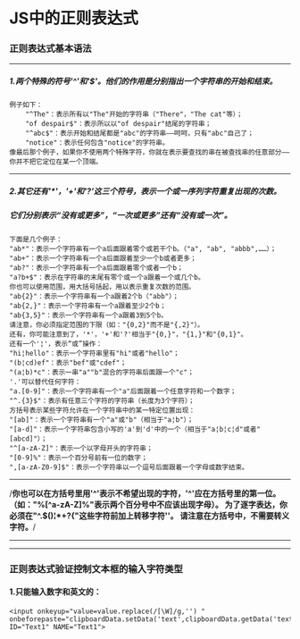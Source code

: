 # JS中的正则表达式

### 正则表达式基本语法

***

##### 1.两个特殊的符号'^'和'$'。他们的作用是分别指出一个字符串的开始和结束。

```
例子如下：
    "^The"：表示所有以"The"开始的字符串（"There"，"The cat"等）；
    "of despair$"：表示所以以"of despair"结尾的字符串；
    "^abc$"：表示开始和结尾都是"abc"的字符串——呵呵，只有"abc"自己了；
    "notice"：表示任何包含"notice"的字符串。
像最后那个例子，如果你不使用两个特殊字符，你就在表示要查找的串在被查找串的任意部分——你并不把它定位在某一个顶端。
```

***

##### 2.其它还有'*'，'+'和'?'这三个符号，表示一个或一序列字符重复出现的次数。

##### 	它们分别表示“没有或更多”，“一次或更多”还有“没有或一次”。

```
下面是几个例子：
"ab*"：表示一个字符串有一个a后面跟着零个或若干个b。（"a", "ab", "abbb",……）；
"ab+"：表示一个字符串有一个a后面跟着至少一个b或者更多；
"ab?"：表示一个字符串有一个a后面跟着零个或者一个b；
"a?b+$"：表示在字符串的末尾有零个或一个a跟着一个或几个b。
你也可以使用范围，用大括号括起，用以表示重复次数的范围。
"ab{2}"：表示一个字符串有一个a跟着2个b（"abb"）；
"ab{2,}"：表示一个字符串有一个a跟着至少2个b；
"ab{3,5}"：表示一个字符串有一个a跟着3到5个b。
请注意，你必须指定范围的下限（如："{0,2}"而不是"{,2}"）。
还有，你可能注意到了，'*'，'+'和'?'相当于"{0,}"，"{1,}"和"{0,1}"。
还有一个'¦'，表示“或”操作：
"hi¦hello"：表示一个字符串里有"hi"或者"hello"；
"(b¦cd)ef"：表示"bef"或"cdef"；
"(a¦b)*c"：表示一串"a""b"混合的字符串后面跟一个"c"；
'.'可以替代任何字符：
"a.[0-9]"：表示一个字符串有一个"a"后面跟着一个任意字符和一个数字；
"^.{3}$"：表示有任意三个字符的字符串（长度为3个字符）；
方括号表示某些字符允许在一个字符串中的某一特定位置出现：
"[ab]"：表示一个字符串有一个"a"或"b"（相当于"a¦b"）；
"[a-d]"：表示一个字符串包含小写的'a'到'd'中的一个（相当于"a¦b¦c¦d"或者"[abcd]"）；
"^[a-zA-Z]"：表示一个以字母开头的字符串；
"[0-9]%"：表示一个百分号前有一位的数字；
",[a-zA-Z0-9]$"：表示一个字符串以一个逗号后面跟着一个字母或数字结束。
```

****

/**你也可以在方括号里用'^'表示不希望出现的字符，'^'应在方括号里的第一位。
（如："%[^a-zA-Z]%"表示两个百分号中不应该出现字母）。
为了逐字表达，你必须在"^.$()¦*+?{\"这些字符前加上转移字符'\'。
请注意在方括号中，不需要转义字符。**/

***

***

### 正则表达式验证控制文本框的输入字符类型

#### 1.只能输入数字和英文的：

```
<input onkeyup="value=value.replace(/[\W]/g,'') " onbeforepaste="clipboardData.setData('text',clipboardData.getData('text').replace(/[^\d]/g,''))" ID="Text1" NAME="Text1">
```